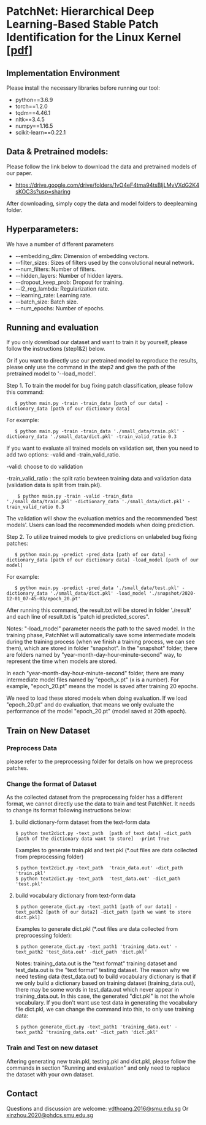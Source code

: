 # PatchNet: Hierarchical Deep Learning-Based Stable Patch Identification for the Linux Kernel [[pdf](https://arxiv.org/pdf/1911.03576.pdf)]

## Implementation Environment

Please install the necessary libraries before running our tool:

- python==3.6.9
- torch==1.2.0
- tqdm==4.46.1
- nltk==3.4.5
- numpy==1.16.5
- scikit-learn==0.22.1

## Data & Pretrained models:

Please follow the link below to download the data and pretrained models of our paper. 

- https://drive.google.com/drive/folders/1vO4eF4tma94tsBljLMvVXdG2K4sKOC3s?usp=sharing

After downloading, simply copy the data and model folders to deeplearning folder. 



## Hyperparameters:
We have a number of different parameters

* --embedding_dim: Dimension of embedding vectors.
* --filter_sizes: Sizes of filters used by the convolutional neural network. 
* --num_filters: Number of filters. 
* --hidden_layers: Number of hidden layers. 
* --dropout_keep_prob: Dropout for training. 
* --l2_reg_lambda: Regularization rate. 
* --learning_rate: Learning rate. 
* --batch_size: Batch size. 
* --num_epochs: Number of epochs. 

## Running and evaluation

If you only download our dataset and want to train it by yourself,  please follow the instructions (step1&2) below. 

Or if you want to directly use our pretrained model to reproduce the results, please only use the command in the step2 and give the path of the pretrained model to '--load_model'.  
      
Step 1. To train the model for bug fixing patch classification, please follow this command: 

       $ python main.py -train -train_data [path of our data] -dictionary_data [path of our dictionary data]
   For example:
       
       $ python main.py -train -train_data './small_data/train.pkl' -dictionary_data './small_data/dict.pkl' -train_valid_ratio 0.3
   If you want to evaluate all trained models on validation set, then you need to add two options: -valid and -train_valid_ratio.
   
   -valid: choose to do validation
   
   -train_valid_ratio : the split ratio bewteen training data and validation data (validation data is split from train.pkl).
        
        $ python main.py -train -valid -train_data './small_data/train.pkl' -dictionary_data './small_data/dict.pkl' -train_valid_ratio 0.3
   The validation will show the evaluation metrics and the recommended 'best models'. Users can load the recommended models when doing prediction.
 
Step 2. To utilize trained models to give predictions on unlabeled bug fixing patches:
      
       $ python main.py -predict -pred_data [path of our data] -dictionary_data [path of our dictionary data] -load_model [path of our model]
   For example:     
  
       $ python main.py -predict -pred_data './small_data/test.pkl' -dictionary_data './small_data/dict.pkl' -load_model './snapshot/2020-12-01_07-45-03/epoch_20.pt'
       
  After running this command, the result.txt will be stored in folder './result' and each line of result.txt is "patch id predicted_scores".
  
  Notes:
    "-load_model"  parameter needs the path to the saved model. In the training phase, PatchNet will automatically save some intermediate models during the training process (when we finish a training process, we can see them), which are stored in folder "snapshot". In the "snapshot" folder, there are folders named by "year-month-day-hour-minute-second" way, to represent the time when models are stored.
    
   In each "year-month-day-hour-minute-second" folder, there are many intermediate model files named by "epoch_x.pt" (x is a number). For example, "epoch_20.pt" means the model is saved after training 20 epochs.
     
   We need to load these stored models when doing evaluation. If we load "epoch_20.pt" and do evaluation, that means we only evaluate the performance of the model "epoch_20.pt" (model saved at 20th epoch).
     
## Train on New Dataset
### Preprocess Data
please refer to the preprocessing folder for details on how we preprocess patches.
### Change the format of Dataset
As the collected dataset from the preprocessing folder has a different format, we cannot directly use the data to train and test PatchNet.
It needs to change its format following instructions below:

1.  build dictionary-form dataset from the text-form data     
     
       
        $ python text2dict.py -text_path  [path of text data] -dict_path [path of the dictionary data want to store]  -print True
   
    Examples to generate train.pkl and test.pkl (*.out files are data collected from preprocessing folder)
      
        $ python text2dict.py -text_path  'train_data.out' -dict_path 'train.pkl'  
        $ python text2dict.py -text_path  'test_data.out' -dict_path 'test.pkl' 
        
       
     
     
2. build vocabulary dictionary from text-form data
      
       $ python generate_dict.py -text_path1 [path of our data1] -text_path2 [path of our data2] -dict_path [path we want to store dict.pkl]
    Examples to generate dict.pkl (*.out files are data collected from preprocessing folder):
    
       $ python generate_dict.py -text_path1 'training_data.out' -text_path2 'test_data.out' -dict_path 'dict.pkl'
    Notes:
    training_data.out is the "text format" training dataset and test_data.out is the "text format" testing dataset. The reason why we need testing data (test_data.out) to build vocabulary dictionary is that if we only build a dictionary based on training dataset (training_data.out), there may be some words in test_data.out which never appear in training_data.out. In this case, the generated "dict.pkl" is not the whole vocabulary. 
    If you don't want use test data in generating the vocabulary file dict.pkl, we can change the command into this, to only use training data:
   
       $ python generate_dict.py -text_path1 'training_data.out' -text_path2 'training_data.out' -dict_path 'dict.pkl'
### Train and Test on new dataset
Aftering generating new train.pkl, testing.pkl and dict.pkl, please follow the commands in section "Running and evaluation" and only need to replace the dataset with your own dataset.


## Contact

Questions and discussion are welcome: vdthoang.2016@smu.edu.sg Or xinzhou.2020@phdcs.smu.edu.sg

